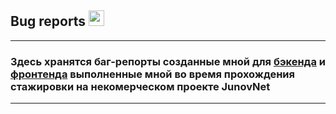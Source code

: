 ## Bug reports <img src="https://em-content.zobj.net/source/microsoft-teams/363/lady-beetle_1f41e.png" height="25" >
---
### Здесь хранятся  баг-репорты созданные мной для [бэкенда](https://github.com/Baidak-Evgenii/JunovNet_Internship/tree/master/bug_report/backend/registration) и [фронтенда](https://github.com/Baidak-Evgenii/JunovNet_Internship/tree/master/bug_report/frontend/registration) выполненные мной во время прохождения стажировки на некомерческом проекте JunovNet
---

